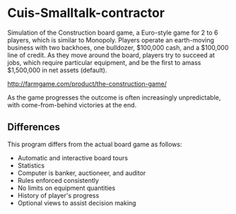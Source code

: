 # Cuis-Smalltalk-contractor
Simulation of the Construction board game, a Euro-style game for 2 to 6 players, which is similar to Monopoly. Players operate an earth-moving business with two backhoes, one bulldozer, $100,000 cash, and a $100,000 line of credit. As they move around the board, players try to succeed at jobs, which require particular equipment, and be the first to amass $1,500,000 in net assets (default).

http://farmgame.com/product/the-construction-game/

As the game progresses the outcome is often increasingly unpredictable, with come-from-behind victories at the end.

## Differences ##
This program differs from the actual board game as follows:

- Automatic and interactive board tours
- Statistics
- Computer is banker, auctioneer, and auditor
- Rules enforced consistently
- No limits on equipment quantities
- History of player's progress
- Optional views to assist decision making
